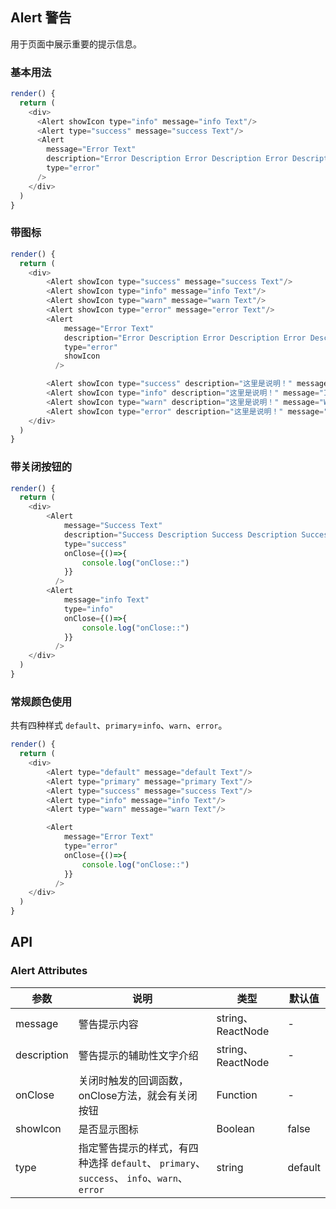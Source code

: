 ## Alert 警告

用于页面中展示重要的提示信息。

### 基本用法

<!--DemoStart--> 
```js
render() {
  return (
    <div>
      <Alert showIcon type="info" message="info Text"/>
      <Alert type="success" message="success Text"/>
      <Alert 
        message="Error Text"
        description="Error Description Error Description Error Description Error Description Error Description Error Description"
        type="error"
      />
    </div>
  )
}
```
<!--End-->

### 带图标

<!--DemoStart--> 
```js
render() {
  return (
    <div>
        <Alert showIcon type="success" message="success Text"/>
        <Alert showIcon type="info" message="info Text"/>
        <Alert showIcon type="warn" message="warn Text"/>
        <Alert showIcon type="error" message="error Text"/>
        <Alert 
            message="Error Text"
            description="Error Description Error Description Error Description Error Description Error Description Error Description"
            type="error"
            showIcon
          />

        <Alert showIcon type="success" description="这里是说明！" message="Success Text"/>
        <Alert showIcon type="info" description="这里是说明！" message="Info Text"/>
        <Alert showIcon type="warn" description="这里是说明！" message="Warn Text"/>
        <Alert showIcon type="error" description="这里是说明！" message="Error Text"/>
    </div>
  )
}
```
<!--End-->

### 带关闭按钮的

<!--DemoStart--> 
```js
render() {
  return (
    <div>
        <Alert 
            message="Success Text"
            description="Success Description Success Description Success Description Success Description Success Description Success Description"
            type="success"
            onClose={()=>{
                console.log("onClose::")  
            }}
          />
        <Alert 
            message="info Text"
            type="info"
            onClose={()=>{
                console.log("onClose::")  
            }}
          />
    </div>
  )
}
```
<!--End-->

### 常规颜色使用

共有四种样式 `default`、`primary`=`info`、`warn`、`error`。

<!--DemoStart--> 
```js
render() {
  return (
    <div>
        <Alert type="default" message="default Text"/>
        <Alert type="primary" message="primary Text"/>
        <Alert type="success" message="success Text"/>
        <Alert type="info" message="info Text"/>
        <Alert type="warn" message="warn Text"/>

        <Alert 
            message="Error Text"
            type="error"
            onClose={()=>{
                console.log("onClose::")  
            }}
          />
    </div>
  )
}
```
<!--End-->

## API

### Alert Attributes

| 参数 | 说明 | 类型 | 默认值 |
|--------- |-------- |--------- |-------- |
| message | 警告提示内容 | string、ReactNode | - |
| description | 警告提示的辅助性文字介绍 | string、ReactNode | - |
| onClose | 关闭时触发的回调函数，onClose方法，就会有关闭按钮 | Function | - |
| showIcon | 是否显示图标 | Boolean | false |
| type | 指定警告提示的样式，有四种选择 `default`、 `primary`、 `success`、 `info`、`warn`、 `error` | string | default |